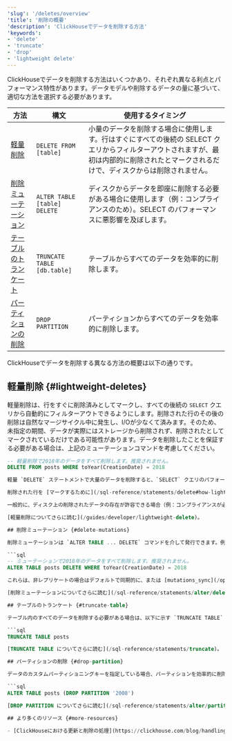 ```yaml
---
'slug': '/deletes/overview'
'title': '削除の概要'
'description': 'ClickHouseでデータを削除する方法'
'keywords':
- 'delete'
- 'truncate'
- 'drop'
- 'lightweight delete'
---
```




ClickHouseでデータを削除する方法はいくつかあり、それぞれ異なる利点とパフォーマンス特性があります。データモデルや削除するデータの量に基づいて、適切な方法を選択する必要があります。

| 方法 | 構文 | 使用するタイミング |
| --- | --- | --- |
| [軽量削除](/guides/developer/lightweight-delete) | `DELETE FROM [table]` | 小量のデータを削除する場合に使用します。行はすぐにすべての後続の SELECT クエリからフィルターアウトされますが、最初は内部的に削除されたとマークされるだけで、ディスクからは削除されません。 |
| [削除ミューテーション](/sql-reference/statements/alter/delete) | `ALTER TABLE [table] DELETE` | ディスクからデータを即座に削除する必要がある場合に使用します（例：コンプライアンスのため）。SELECT のパフォーマンスに悪影響を及ぼします。 |
| [テーブルのトランケート](/sql-reference/statements/truncate) | `TRUNCATE TABLE [db.table]` | テーブルからすべてのデータを効率的に削除します。 |
| [パーティションの削除](/sql-reference/statements/alter/partition#drop-partitionpart) | `DROP PARTITION` | パーティションからすべてのデータを効率的に削除します。 |

ClickHouseでデータを削除する異なる方法の概要は以下の通りです。

## 軽量削除 {#lightweight-deletes}

軽量削除は、行をすぐに削除済みとしてマークし、すべての後続の `SELECT` クエリから自動的にフィルターアウトできるようにします。削除された行のその後の削除は自然なマージサイクル中に発生し、I/Oが少なくて済みます。そのため、未指定の期間、データが実際にはストレージから削除されず、削除されたとしてマークされているだけである可能性があります。データを削除したことを保証する必要がある場合は、上記のミューテーションコマンドを考慮してください。

```sql
-- 軽量削除で2018年のデータをすべて削除します。推奨されません。
DELETE FROM posts WHERE toYear(CreationDate) = 2018

軽量 `DELETE` ステートメントで大量のデータを削除すると、`SELECT` クエリのパフォーマンスにも悪影響を及ぼす可能性があります。このコマンドは、プロジェクションを持つテーブルとは互換性がありません。

削除された行を [マークするために](/sql-reference/statements/delete#how-lightweight-deletes-work-internally-in-clickhouse) 操作中にミューテーションが使用されるため（`_row_exists` カラムを追加する）、I/Oが発生します。

一般的に、ディスク上の削除されたデータの存在が許容できる場合（例：コンプライアンスが必要ない場合）は、軽量削除がミューテーションを上回るべきです。ただし、すべてのデータを削除する必要がある場合は、依然としてこのアプローチは避けるべきです。

[軽量削除についてさらに読む](/guides/developer/lightweight-delete)。

## 削除ミューテーション {#delete-mutations}

削除ミューテーションは `ALTER TABLE ... DELETE` コマンドを介して発行できます。例えば：

```sql
-- ミューテーションで2018年のデータをすべて削除します。推奨されません。
ALTER TABLE posts DELETE WHERE toYear(CreationDate) = 2018

これらは、非レプリケートの場合はデフォルトで同期的に、または [mutations_sync](/operations/settings/settings#mutations_sync) 設定によって非同期的に実行されます。これらは非常にI/O集約型で、`WHERE` 式に合致するすべてのパーツを再書き込みます。このプロセスには原子性がありません - パーツは、準備が整い次第、変更されたパーツに置き換えられ、ミューテーション中に実行を開始した `SELECT` クエリは、すでに変更されたパーツのデータと、まだ変更されていないパーツのデータの両方を見ることになります。ユーザーは [systems.mutations](/operations/system-tables/mutations#monitoring-mutations) テーブルを通じて進捗状況を追跡できます。これらはI/O集約型の操作であり、クラスターの `SELECT` パフォーマンスに影響を与える可能性があるため、控えめに使用するべきです。

[削除ミューテーションについてさらに読む](/sql-reference/statements/alter/delete)。

## テーブルのトランケート {#truncate-table}

テーブル内のすべてのデータを削除する必要がある場合は、以下に示す `TRUNCATE TABLE` コマンドを使用してください。これは軽量の操作です。

```sql
TRUNCATE TABLE posts

[TRUNCATE TABLE についてさらに読む](/sql-reference/statements/truncate)。

## パーティションの削除 {#drop-partition}

データのカスタムパーティショニングキーを指定している場合、パーティションを効率的に削除できます。高カーディナリティのパーティションを避けるべきです。

```sql
ALTER TABLE posts (DROP PARTITION '2008')

[DROP PARTITION についてさらに読む](/sql-reference/statements/alter/partition)。

## より多くのリソース {#more-resources}

- [ClickHouseにおける更新と削除の処理](https://clickhouse.com/blog/handling-updates-and-deletes-in-clickhouse)
